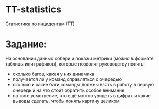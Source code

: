 # TT-statistics
Статистика по инцидентам (ТТ)

# Задание:
На основании данных собери и покажи метрики (можно в формате таблицы или графиков), которые позволят руководству понять:
- сколько багов, какая у них динамика
- получается ли у команд справляться с очередью
- сколько и какие баги команды должны взять в работу в первую очередь и на что стоит обратить особое внимание
- на твое усмотрение, что ещё можно увидеть в цифрах и какие выводы сделать, чтобы понять картину целиком

